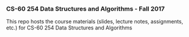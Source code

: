 ### CS-60 254 Data Structures and Algorithms - Fall 2017

This repo hosts the course materials (slides, lecture notes, assignments, etc.) for CS-60 254 Data Structures and Algorithms
